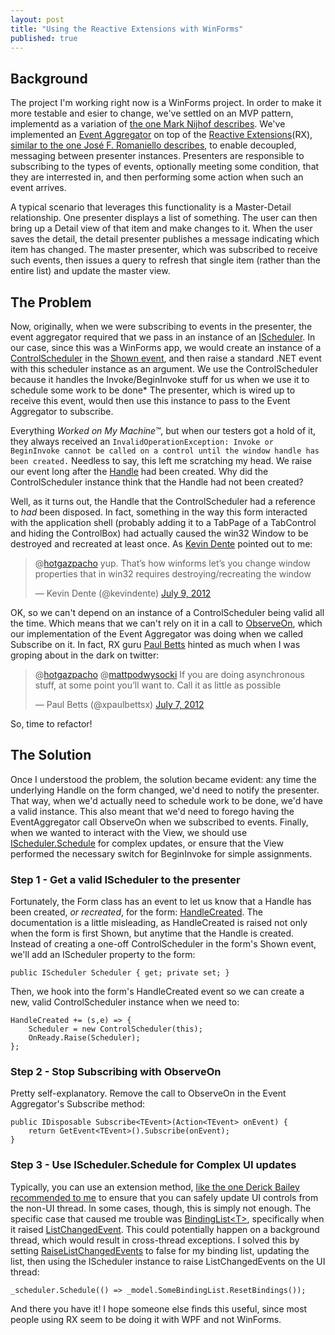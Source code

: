```yaml
---
layout: post
title: "Using the Reactive Extensions with WinForms"
published: true
---
```

## Background

The project I'm working right now is a WinForms project. In order to make it more testable and esier to change, we've settled on an MVP pattern, implementd as a variation of [the one Mark Nijhof describes](http://elegantcode.com/2009/12/19/using-conventions-with-passive-view/). We've implemented an [Event Aggregator](http://www.martinfowler.com/eaaDev/EventAggregator.html) on top of the [Reactive Extensions](http://msdn.microsoft.com/en-us/data/gg577609.aspx)(RX), [similar to the one José F. Romaniello describes](http://joseoncode.com/2010/04/29/event-aggregator-with-reactive-extensions/), to enable decoupled, messaging between presenter instances. Presenters are responsible to subscribing to the types of events, optionally meeting some condition, that they are interrested in, and then performing some action when such an event arrives. 

A typical scenario that leverages this functionality is a Master-Detail relationship. One presenter displays a list of something. The user can then bring up a Detail view of that item and make changes to it. When the user saves the detail, the detail presenter publishes a message indicating which item has changed. The master presenter, which was subscribed to receive such events, then issues a query to refresh that single item (rather than the entire list) and update the master view.

## The Problem

Now, originally, when we were subscribing to events in the presenter, the event aggregator required that we pass in an instance of an [IScheduler](http://msdn.microsoft.com/en-us/library/system.reactive.concurrency.ischeduler.aspx). In our case, since this was a WinForms app, we would create an instance of a [ControlScheduler](http://msdn.microsoft.com/en-us/library/system.reactive.concurrency.controlscheduler.aspx) in the [Shown event](http://msdn.microsoft.com/en-us/library/system.windows.forms.form.shown), and then raise a standard .NET event with this scheduler instance as an argument. We use the ControlScheduler because it handles the Invoke/BeginInvoke stuff for us when we use it to schedule some work to be done* The presenter, which is wired up to receive this event, would then use this instance to pass to the Event Aggregator to subscribe.

Everything *Worked on My Machine&#8482;*, but when our testers got a hold of it, they always received an `InvalidOperationException: Invoke or BeginInvoke cannot be called on a control until the window handle has been created.` Needless to say, this left me scratching my head. We raise our event long after the [Handle](http://msdn.microsoft.com/en-us/library/system.windows.forms.control.handle) had been created. Why did the ControlScheduler instance think that the Handle had not been created?

Well, as it turns out, the Handle that the ControlScheduler had a reference to *had* been disposed. In fact, something in the way this form interacted with the application shell (probably adding it to a TabPage of a TabControl and hiding the ControlBox) had actually caused the win32 Window to be destroyed and recreated at least once. As [Kevin Dente](https://twitter.com/kevindente) pointed out to me:

<blockquote class="twitter-tweet" data-in-reply-to="222317462530703361"><p>@<a href="https://twitter.com/hotgazpacho">hotgazpacho</a> yup. That’s how winforms let’s you change window properties that in win32 requires destroying/recreating the window</p>&mdash; Kevin Dente (@kevindente) <a href="https://twitter.com/kevindente/status/222332927395115008" data-datetime="2012-07-09T14:14:35+00:00">July 9, 2012</a></blockquote>

OK, so we can't depend on an instance of a ControlScheduler being valid all the time. Which means that we can't rely on it in a call to [ObserveOn](http://msdn.microsoft.com/en-us/library/hh211920.aspx), which our implementation of the Event Aggregator was doing when we called Subscribe on it. In fact, RX guru [Paul Betts](https://twitter.com/xpaulbettsx) hinted as much when I was groping about in the dark on twitter:

<blockquote class="twitter-tweet" data-in-reply-to="221666903297507328"><p>@<a href="https://twitter.com/hotgazpacho">hotgazpacho</a> @<a href="https://twitter.com/mattpodwysocki">mattpodwysocki</a> If you are doing asynchronous stuff, at some point you’ll want to. Call it as little as possible</p>&mdash; Paul Betts (@xpaulbettsx) <a href="https://twitter.com/xpaulbettsx/status/221667340587249665" data-datetime="2012-07-07T18:09:47+00:00">July 7, 2012</a></blockquote>

So, time to refactor!

## The Solution

Once I understood the problem, the solution became evident: any time the underlying Handle on the form changed, we'd need to notify the presenter. That way, when we'd actually need to schedule work to be done, we'd have a valid instance. This also meant that we'd need to forego having the EventAggregator call ObserveOn when we subscribed to events. Finally, when we wanted to interact with the View, we should use [IScheduler.Schedule](http://msdn.microsoft.com/en-us/library/hh229734.aspx) for complex updates, or ensure that the View performed the necessary switch for BeginInvoke for simple assignments.

### Step 1 - Get a valid IScheduler to the presenter

Fortunately, the Form class has an event to let us know that a Handle has been created, *or recreated*, for the form: [HandleCreated](http://msdn.microsoft.com/en-us/library/system.windows.forms.control.handlecreated.aspx). The documentation is a little misleading, as HandleCreated is raised not only when the form is first Shown, but anytime that the Handle is created. Instead of creating a one-off ControlScheduler in the form's Shown event, we'll add an IScheduler property to the form:

    public IScheduler Scheduler { get; private set; }
    
Then, we hook into the form's HandleCreated event so we can create a new, valid ControlScheduler instance when we need to:

    HandleCreated += (s,e) => {
        Scheduler = new ControlScheduler(this);
        OnReady.Raise(Scheduler);
    };

### Step 2 - Stop Subscribing with ObserveOn

Pretty self-explanatory. Remove the call to ObserveOn in the Event Aggregator's Subscribe method:

    public IDisposable Subscribe<TEvent>(Action<TEvent> onEvent) {
        return GetEvent<TEvent>().Subscribe(onEvent);
    }

### Step 3 - Use IScheduler.Schedule for Complex UI updates

Typically, you can use an extension method, [like the one Derick Bailey recommended to me](http://lostechies.com/derickbailey/2011/01/24/asynchronous-control-updates-in-c-net-winforms/) to ensure that you can safely update UI controls from the non-UI thread. In some cases, though, this is simply not enough. The specific case that caused me trouble was [BindingList&lt;T&gt;](http://msdn.microsoft.com/en-us/library/ms132679.aspx), specifically when it raised [ListChangedEvent](http://msdn.microsoft.com/en-us/library/ms132742.aspx). This could potentially happen on a background thread, which would result in cross-thread exceptions. I solved this by setting [RaiseListChangedEvents](http://msdn.microsoft.com/en-us/library/ms132728.aspx) to false for my binding list, updating the list, then using the IScheduler instance to raise ListChangedEvents on the UI thread:

    _scheduler.Schedule(() => _model.SomeBindingList.ResetBindings());
    
And there you have it! I hope someone else finds this useful, since most people using RX seem to be doing it with WPF and not WinForms.

<script src="//platform.twitter.com/widgets.js" charset="utf-8"></script>
